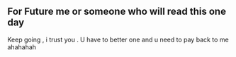## For Future me or someone who will read this one day 
Keep going , i trust you . U have to better one and u need to pay back to me ahahahah